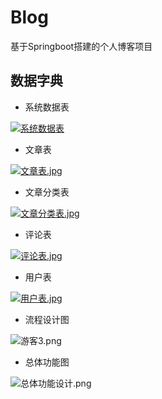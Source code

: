 # Blog

基于Springboot搭建的个人博客项目

## 数据字典

* 系统数据表

[![系统数据表](https://i.loli.net/2018/06/02/5b12b65365aed.jpg)](https://i.loli.net/2018/06/02/5b12b65365aed.jpg)

* 文章表

[![文章表.jpg](https://i.loli.net/2018/06/02/5b12b71747e00.jpg)](https://i.loli.net/2018/06/02/5b12b71747e00.jpg)

* 文章分类表

[![文章分类表.jpg](https://i.loli.net/2018/06/02/5b12b76a7b237.jpg)](https://i.loli.net/2018/06/02/5b12b76a7b237.jpg)

* 评论表

[![评论表.jpg](https://i.loli.net/2018/06/02/5b12b7e12ac2a.jpg)](https://i.loli.net/2018/06/02/5b12b7e12ac2a.jpg)

* 用户表

[![用户表.jpg](https://i.loli.net/2018/06/02/5b12b7e12c328.jpg)](https://i.loli.net/2018/06/02/5b12b7e12c328.jpg)

* 流程设计图

![游客3.png](https://i.loli.net/2018/06/04/5b14922f144d2.png)

* 总体功能图

![总体功能设计.png](https://i.loli.net/2018/06/04/5b14bba13d114.png)